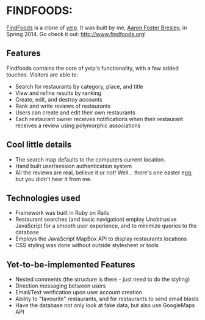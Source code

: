 # FINDFOODS: 

[FindFoods](http://www.findfoods.org) is a clone of [yelp](http://www.yelp.com). It was built by me, [Aaron Foster Bresley](https://www.linkedin.com/pub/aaron-foster-bresley/37/54a/146/), in Spring 2014.  Go check it out: http://www.findfoods.org!


## Features

Findfoods contains the core of yelp's functionality, with a few added touches. Visitors are able to:

* Search for restaurants by category, place, and title
* View and refine results by ranking
* Create, edit, and destroy accounts
* Rank and write reviews of restaurants
* Users can create and edit their own restaurants
* Each restaurant owner receives notifications when their restaurant receives a review using polymorphic associations


## Cool little details

* The search map defaults to the computers current location.
* Hand built user/session authentication system
* All the reviews are real, believe it or not! Well... there's one easter egg, but you didn't hear it from me. 


## Technologies used

* Framework was built in Ruby on Rails
* Restaurant searches (and basic navigation) employ Unobtrusive JavaScript for a smooth user experience, and to minimize queries to the database
* Employs the JavaScript MapBox API to display restaurants locations
* CSS styling was done without outside stylesheet or tools


## Yet-to-be-implemented Features

* Nested comments (the structure is there - just need to do the styling)
* Direction messaging between users
* Email/Text verification upon user account creation
* Ability to "favourite" restaurants, and for restaurants to send email blasts
* Have the database not only look at fake data, but also use GoogleMaps API
